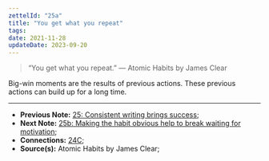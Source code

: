 ```yaml
---
zettelId: "25a"
title: "You get what you repeat"
tags:
date: 2021-11-28
updateDate: 2023-09-20
---
```


> “You get what you repeat.” — Atomic Habits by James Clear

Big-win moments are the results of previous actions. These previous actions can build up for a long time.

---

- **Previous Note:** [25: Consistent writing brings success](/notes/25/);
- **Next Note:** [25b: Making the habit obvious help to break waiting for motivation](/notes/25b/);
- **Connections:** [24C](/notes/24c/);
- **Source(s):** Atomic Habits by James Clear;
